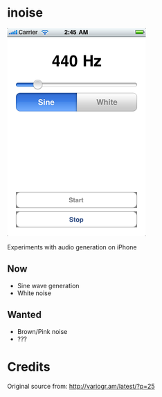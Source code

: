 inoise
======

![iPhone screenshot](http://github.com/koke/inoise/raw/master/screenshots/inoise.png)

Experiments with audio generation on iPhone

Now
---

* Sine wave generation
* White noise

Wanted
------

* Brown/Pink noise
* ???

Credits
=======

Original source from:
http://variogr.am/latest/?p=25
